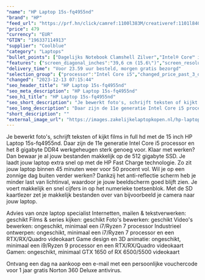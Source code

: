 ```yaml
---
"name": "HP Laptop 15s-fq4955nd"
"brand": "HP"
"feed_url": "https://prf.hn/click/camref:1100l383M/creativeref:1101l84031/destination:https%3A%2F%2Fwww.coolblue.nl%2Fproduct%2F926616"
"price": 479
"currency": "EUR"
"GTIN": "196337114913"
"supplier": "Coolblue"
"category": "Laptops"
"bullet_points": ["Dagelijks Notebook Clamshell Zilver","Intel® Core™ i5 i5-1155G7 2,5 GHz","39,6 cm (15.6\") Full HD 1920 x 1080 Pixels IPS LED backlight 16:9","8 GB DDR4-SDRAM 3200 MHz 2 x 4 GB","512 GB SSD","Intel Iris Xe Graphics","Wi-Fi 6 (802.11ax) Bluetooth 5.2","Lithium-Ion (Li-Ion) 41 Wh 7,25 uur 45 W","Windows 11 Home"]
"features": {"screen_diagonal_inches":"39,6 cm (15.6\")","screen_resolution":"1920 x 1080 Pixels","processor_family":"Intel® Core™ i5","memory_size":"8 GB","memory_type":"DDR4-SDRAM","total_storage_space":"512 GB","operating_system":"Windows 11 Home","battery_capacity":"41 Wh","width":"358,5 mm","depth":"242 mm","height":"17,9 mm","weight":"1,69 kg"}
"delivery_time": "Voor 23.59 uur besteld, morgen gratis bezorgd"
"selection_group": {"processor":"Intel Core i5","changed_price_past_3_days":false}
"changed": "2023-12-13 07:15:44"
"seo_header_title": "HP Laptop 15s-fq4955nd"
"seo_meta_description": "HP Laptop 15s-fq4955nd"
"seo_h1_title": "HP Laptop 15s-fq4955nd"
"seo_short_description": "Je bewerkt foto's, schrijft teksten of kijkt films in full hd met de 15 inch HP Laptop 15s-fq4955nd."
"seo_long_description": "Daar zijn de 11e generatie Intel Core i5 processor en het 8 gigabyte DDR4 werkgeheugen sterk genoeg voor. Klaar met werken? Dan bewaar je al jouw bestanden makkelijk op de 512 gigabyte SSD. Je laadt jouw laptop extra snel op met de HP Fast Charge technologie. Zo zit jouw laptop binnen 45 minuten weer voor 50 procent vol. Wil je op een zonnige dag buiten verder werken? Dankzij het anti-reflectie scherm heb je minder last van lichtinval, waardoor je jouw beeldscherm goed blijft zien. Je voert makkelijk en snel cijfers in op het numerieke toetsenblok. Met de SD kaartlezer zet je makkelijk bestanden over van bijvoorbeeld je camera naar jouw laptop. \r\n\r\nAdvies van onze laptop specialist\r\nInternetten, mailen & tekstverwerken: geschikt\r\nFilms & series kijken: geschikt\r\nFoto's bewerken: geschikt\r\nVideo's bewerken: ongeschikt, minimaal een i7/Ryzen 7 processor\r\nIndustrieel ontwerpen: ongeschikt, minimaal een i7/Ryzen 7 processor en een RTX/RX/Quadro videokaart\r\nGame design en 3D animatie: ongeschikt, minimaal een i9/Ryzen 9 processor en een RTX/RX/Quadro videokaart\r\nGamen: ongeschikt, minimaal GTX 1650 of RX 6500/5500 videokaart\r\n \r\nOntvang een dag na aankoop een e-mail met een persoonlijke vouchercode voor 1 jaar gratis Norton 360 Deluxe antivirus."
"short_description": ""
"external_image_url": "https://images.zakelijkelaptopkopen.nl/hp-laptop-15s-fq4955nd.webp"
---
```


Je bewerkt foto's, schrijft teksten of kijkt films in full hd met de 15 inch HP Laptop 15s-fq4955nd. Daar zijn de 11e generatie Intel Core i5 processor en het 8 gigabyte DDR4 werkgeheugen sterk genoeg voor. Klaar met werken? Dan bewaar je al jouw bestanden makkelijk op de 512 gigabyte SSD. Je laadt jouw laptop extra snel op met de HP Fast Charge technologie. Zo zit jouw laptop binnen 45 minuten weer voor 50 procent vol. Wil je op een zonnige dag buiten verder werken? Dankzij het anti-reflectie scherm heb je minder last van lichtinval, waardoor je jouw beeldscherm goed blijft zien. Je voert makkelijk en snel cijfers in op het numerieke toetsenblok. Met de SD kaartlezer zet je makkelijk bestanden over van bijvoorbeeld je camera naar jouw laptop.

Advies van onze laptop specialist
Internetten, mailen & tekstverwerken: geschikt
Films & series kijken: geschikt
Foto's bewerken: geschikt
Video's bewerken: ongeschikt, minimaal een i7/Ryzen 7 processor
Industrieel ontwerpen: ongeschikt, minimaal een i7/Ryzen 7 processor en een RTX/RX/Quadro videokaart
Game design en 3D animatie: ongeschikt, minimaal een i9/Ryzen 9 processor en een RTX/RX/Quadro videokaart
Gamen: ongeschikt, minimaal GTX 1650 of RX 6500/5500 videokaart
 
Ontvang een dag na aankoop een e-mail met een persoonlijke vouchercode voor 1 jaar gratis Norton 360 Deluxe antivirus.